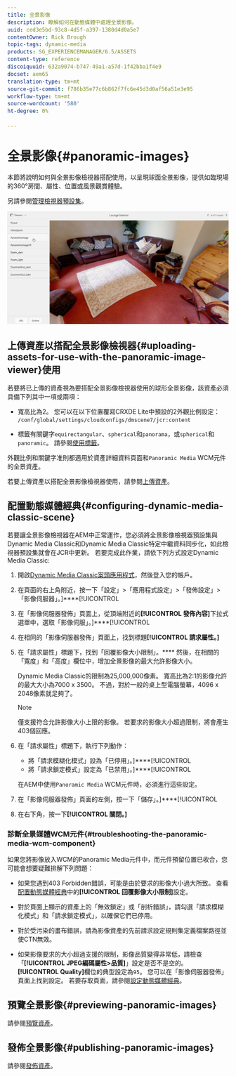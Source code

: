 ```yaml
---
title: 全景影像
description: 瞭解如何在動態媒體中處理全景影像。
uuid: ced3e5bd-93c8-4d5f-a397-1380d4d0a5e7
contentOwner: Rick Brough
topic-tags: dynamic-media
products: SG_EXPERIENCEMANAGER/6.5/ASSETS
content-type: reference
discoiquuid: 632a9074-b747-49a1-a57d-1f42bba1f4e9
docset: aem65
translation-type: tm+mt
source-git-commit: f786b35e77c6b862f7fc6e45d3d0af56a51e3e95
workflow-type: tm+mt
source-wordcount: '580'
ht-degree: 0%

---
```



# 全景影像{#panoramic-images}

本節將說明如何與全景影像檢視器搭配使用，以呈現球面全景影像，提供如臨現場的360°房間、屬性、位置或風景觀賞體驗。

另請參閱[管理檢視器預設集](/help/assets/managing-viewer-presets.md)。

![panoramic-image2](assets/panoramic-image2.png)

## 上傳資產以搭配全景影像檢視器{#uploading-assets-for-use-with-the-panoramic-image-viewer}使用

若要將已上傳的資產視為要搭配全景影像檢視器使用的球形全景影像，該資產必須具備下列其中一項或兩項：

* 寬高比為2。
您可以在以下位置覆寫CRXDE Lite中預設的2外觀比例設定：
   `/conf/global/settings/cloudconfigs/dmscene7/jcr:content`

* 標籤有關鍵字`equirectangular`、`spherical`和`panorama`，或`spherical`和`panoramic`。 請參閱[使用標籤](/help/sites-authoring/tags.md)。

外觀比例和關鍵字准則都適用於資產詳細資料頁面和`Panoramic Media` WCM元件的全景資產。

若要上傳資產以搭配全景影像檢視器使用，請參閱[上傳資產](/help/assets/manage-assets.md#uploading-assets)。

## 配置動態媒體經典{#configuring-dynamic-media-classic-scene}

若要讓全景影像檢視器在AEM中正常運作，您必須將全景影像檢視器預設集與Dynamic Media Classic和Dynamic Media Classic特定中繼資料同步化，如此檢視器預設集就會在JCR中更新。 若要完成此作業，請依下列方式設定Dynamic Media Classic:

1. 開啟[Dynamic Media Classic案頭應用程式](https://experienceleague.adobe.com/docs/dynamic-media-classic/using/getting-started/signing-out.html#getting-started)，然後登入您的帳戶。

1. 在頁面的右上角附近，按一下「設定」>「應用程式設定」>「發佈設定」>「影像伺服器」。]****[!UICONTROL 
1. 在「影像伺服器發佈」頁面上，從頂端附近的&#x200B;**[!UICONTROL 發佈內容]**&#x200B;下拉式選單中，選取「影像伺服」。]****[!UICONTROL 

1. 在相同的「影像伺服器發佈」頁面上，找到標題&#x200B;**[!UICONTROL 請求屬性。]**
1. 在「請求屬性」標題下，找到「回覆影像大小限制」。**** 然後，在相關的「寬度」和「高度」欄位中，增加全景影像的最大允許影像大小。

   Dynamic Media Classic的限制為25,000,000像素。 寬高比為2:1的影像允許的最大大小為7000 x 3500。 不過，對於一般的桌上型電腦螢幕，4096 x 2048像素就足夠了。

   >[!NOTE]
   >
   >僅支援符合允許影像大小上限的影像。 若要求的影像大小超過限制，將會產生403個回應。

1. 在「請求屬性」標題下，執行下列動作：

   * 將「請求模糊化模式」設為「已停用」。]****[!UICONTROL 
   * 將「請求鎖定模式」設定為「已禁用」。]****[!UICONTROL 

   在AEM中使用`Panoramic Media` WCM元件時，必須進行這些設定。

1. 在「影像伺服器發佈」頁面的左側，按一下「儲存」。]****[!UICONTROL 

1. 在右下角，按一下&#x200B;**[!UICONTROL 關閉。]**

### 診斷全景媒體WCM元件{#troubleshooting-the-panoramic-media-wcm-component}

如果您將影像放入WCM的Panoramic Media元件中，而元件預留位置已收合，您可能會想要疑難排解下列問題：

* 如果您遇到403 Forbidden錯誤，可能是由於要求的影像大小過大所致。 查看[配置動態媒體經典](/help/assets/panoramic-images.md#configuring-dynamic-media-classic-scene)中的&#x200B;**[!UICONTROL 回覆影像大小限制]**&#x200B;設定。

* 對於頁面上顯示的資產上的「無效鎖定」或「剖析錯誤」，請勾選「請求模糊化模式」和「請求鎖定模式」，以確保它們已停用。
* 對於受污染的畫布錯誤，請為影像資產的先前請求設定規則集定義檔案路徑並使CTN無效。
* 如果影像要求的大小超過支援的限制，影像品質變得非常低，請檢查「**[!UICONTROL JPEG編碼屬性>品質]**」設定是否不是空的。 **[!UICONTROL Quality]**&#x200B;欄位的典型設定為`95`。 您可以在「影像伺服器發佈」頁面上找到設定。 若要存取頁面，請參閱[設定動態媒體經典](/help/assets/panoramic-images.md#configuring-dynamic-media-classic-scene)。

## 預覽全景影像{#previewing-panoramic-images}

請參閱[預覽資產](/help/assets/previewing-assets.md)。

## 發佈全景影像{#publishing-panoramic-images}

請參閱[發佈資產](/help/assets/publishing-dynamicmedia-assets.md)。
